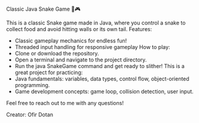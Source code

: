Classic Java Snake Game 🐍🎮

This is a classic Snake game made in Java, where you control a snake to collect food and avoid hitting walls or its own tail.
Features:
 * Classic gameplay mechanics for endless fun!
 * Threaded input handling for responsive gameplay
How to play:
 * Clone or download the repository.
 * Open a terminal and navigate to the project directory.
 * Run the java SnakeGame command and get ready to slither!
This is a great project for practicing:
 * Java fundamentals: variables, data types, control flow, object-oriented programming.
 * Game development concepts: game loop, collision detection, user input.

Feel free to reach out to me with any questions!

Creator: Ofir Dotan
